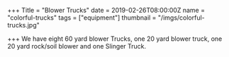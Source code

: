 +++
Title = "Blower Trucks"
date = 2019-02-26T08:00:00Z
name = "colorful-trucks"
tags = ["equipment"]
thumbnail = "/imgs/colorful-trucks.jpg"

+++
We have eight 60 yard blower Trucks, one 20 yard blower truck, one 20 yard rock/soil blower and one Slinger Truck.
